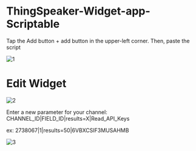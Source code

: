 # ThingSpeaker-Widget-app-Scriptable
Tap the Add button + add button in the upper-left corner. Then, paste the script

![1](https://github.com/user-attachments/assets/0dfc01da-4942-4729-bc5e-7349bdddf749)

# Edit Widget

![2](https://github.com/user-attachments/assets/fba75613-d4e6-4e00-829a-3ad00ba8bb67)

Enter a new parameter for your channel: CHANNEL_ID|FIELD_ID|results=X|Read_API_Keys

ex: 2738067|1|results=50|6VBXCSIF3MUSAHMB

![3](https://github.com/user-attachments/assets/51728121-4290-4a2d-bdb6-79e5d1fa316f)

